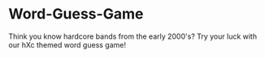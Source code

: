 # Word-Guess-Game 
Think you know hardcore bands from the early 2000's? Try your luck with our hXc themed word guess game!

